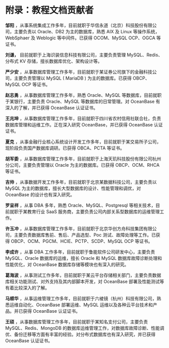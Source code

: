 # 附录：教程文档贡献者 

**邹阳** ，从事系统集成工作多年，目前就职于华信永道（北京）科技股份有限公司，主要负责以 Oracle、DB2 为主的数据库，熟悉 AIX 及 Linux 等操作系统，WebSphaer 及 Weblogic 等中间件。已获得 OCOM、MySQL OCP、OGCA 等证书。

**刘谦，** 目前就职于上海识装信息科技有限公司，主要负责管理 MySQL、Redis、分布式 KV 存储，擅长数据库优化、架构设计等。

**严少安** ，从事数据库管理工作多年，目前就职于某证券公司旗下的金融科技公司，主要负责管理以 MySQL ( MariaDB ) 为主的数据库。已获得 OBCP、MySQL OCP 等证书。

**赵志勇** ，从事数据库管理工作多年，熟悉 Oracle、MySQL 等数据库，目前就职于某银行，主要负责 Oracle、MySQL 等数据库的日常管理。对 OceanBase 有深入的了解，并已获得 OceanBase 认证证书。

**王兆坤** ，从事数据库管理工作多年，目前就职于四川省农村信用社联合社，负责数据库管理和运维工作。正在深入研究 OceanBase，并已获得 OceanBase 认证证书。

**夏克** ，从事金融行业核心系统设计开发工作多年，目前就职于某交易所子公司，现阶段负责国产数据库调研。已获得 OBCA、PCTA 等证书。

**胡军委** ，从事数据库管理工作多年，目前就职于上海天玑科技股份有限公司杭州分公司，主要负责管理以 Oracle 为主的数据库。已获得 OBCP、OCM、RHCA 等证书。

**吉帅** ，从事数据开发工作多年，目前就职于北京某数据科技公司，主要负责以 MySQL 为主的数据库，擅长大型数据库的设计、性能管理和调优，对 OceanBase 的设计也有深入研究。

**罗呈祥** ，从事 DBA 多年，熟悉 Oracle、MySQL、Postgresql 等相关技术，目前就职于某教育行业 SaaS 服务商，主要负责公司内部关系型数据库的运维管理工作。

**许玉冲** ，从事数据库管理工作多年，目前就职于北京华创方舟科技集团有限公司，主要负责数据库售前、售后、产品选型、Poc 测试、故障处理等工作。已获得 OBCP、OCM、PGCM、HCIE、PCTP、SCDP、MySQL OCP 等证书。

**李成许** ，从事 DBA 工作多年，目前就职于鲁能软件公司研发中心，主要负责 MySQL、Oracle 数据库的运维，擅长 Oracle 和 MySQL 数据库故障诊断处理和性能优化，对 OceanBase 数据库存储等模块也有深入的研究。

**葛海波** ，从事测试工作多年，目前就职于某云平台存储相关部门，主要负责数据库相关功能测试、对外支持及其内部脚本开发，对 OceanBase 部署及性能测试等有着比较深入的了解。

**马顺华** ，从事运维管理工作多年，目前就职于六棱镜（杭州）科技有限公司，熟悉运维自动化、OceanBase 部署运维、MySQL 运维以及各种云平台技术和产品。并已获得 OceanBase 认证证书。

**王硕** ，从事数据库管理工作多年，目前就职于某知名支付公司，主要负责 MySQL、Redis、MongoDB 的数据库运维管理工作，对数据库故障诊断、性能调优、备份迁移等方面有丰富的经验。对分布式数据库也有深入研究，并已获得 OceanBase 认证证书。
